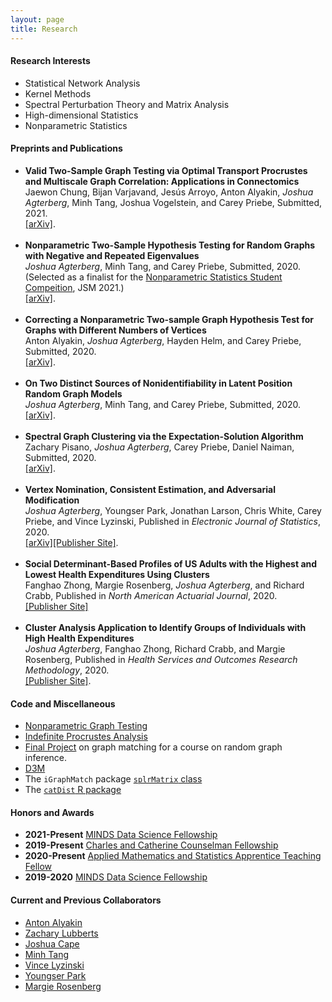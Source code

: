 ```yaml
---
layout: page
title: Research
---
```

<h4>Research Interests</h4>
<ul>
<li>Statistical Network Analysis</li>
<li>Kernel Methods</li>
<li>Spectral Perturbation Theory and Matrix Analysis</li>
<li>High-dimensional Statistics</li>
<li>Nonparametric Statistics</li>
</ul>

<h4>Preprints and Publications</h4>
<ul>
<li><b>Valid Two-Sample Graph Testing via Optimal Transport Procrustes and Multiscale Graph Correlation: Applications in Connectomics</b><br />
Jaewon Chung, Bijan Varjavand, Jesús Arroyo, Anton Alyakin, <i>Joshua Agterberg</i>, Minh Tang, Joshua Vogelstein, and Carey Priebe, Submitted, 2021.
<br />
<a href = "https://arxiv.org/abs/1911.02741">[arXiv]</a>.
</li><br />
<li><b>Nonparametric Two-Sample Hypothesis Testing for Random Graphs with Negative and Repeated Eigenvalues</b> <br />
<i>Joshua Agterberg</i>, Minh Tang, and Carey Priebe, Submitted, 2020.<br />
(Selected as a finalist for the <a href = "https://community.amstat.org/nonparametricstatisticssection/paper-awards">Nonparametric Statistics Student Compeition</a>, JSM 2021.)<br />
<a href = "https://arxiv.org/abs/2012.09828">[arXiv]</a>.
</li><br />
<li><b>Correcting a Nonparametric Two-sample Graph Hypothesis Test for Graphs with Different Numbers of
Vertices</b><br />
Anton Alyakin, <i>Joshua Agterberg</i>, Hayden Helm, and Carey Priebe, Submitted, 2020.<br />
<a href = "https://arxiv.org/abs/2008.09434">[arXiv]</a>.
</li><br />
<li><b>On Two Distinct Sources of Nonidentifiability in Latent Position Random Graph Models</b> <br />
<i>Joshua Agterberg</i>, Minh Tang, and Carey Priebe, Submitted, 2020.<br />
<a href = "https://arxiv.org/abs/2003.14250">[arXiv]</a>.
</li><br />
<li><b>Spectral Graph Clustering via the Expectation-Solution Algorithm</b> <br />
Zachary Pisano, <i>Joshua Agterberg</i>, Carey Priebe, Daniel Naiman, Submitted, 2020.<br />
<a href = "https://arxiv.org/abs/2003.13462">[arXiv]</a>.
</li><br />
<li><b>Vertex Nomination, Consistent Estimation, and Adversarial Modification</b> <br />
<i>Joshua Agterberg</i>, Youngser Park, Jonathan Larson, Chris White, Carey Priebe, and Vince Lyzinski, Published in <i>Electronic Journal  of Statistics</i>, 2020. <br />
<a href="https://arxiv.org/abs/1905.01776">[arXiv]</a><a href="https://doi.org/10.1214/20-EJS1744">[Publisher Site]</a>.
</li><br />
<li><b>Social Determinant-Based Profiles of US Adults  with the Highest and Lowest  Health Expenditures Using Clusters
</b> <br />
Fanghao Zhong, Margie Rosenberg, <i>Joshua Agterberg</i>, and Richard Crabb, Published in <i>North American Actuarial Journal</i>, 2020.<br />
<a href="https://www.tandfonline.com/doi/full/10.1080/10920277.2020.1814819">[Publisher Site]</a>
</li><br />
<li><b>Cluster Analysis Application to Identify Groups of Individuals with High Health Expenditures</b><br />  
<i>Joshua Agterberg</i>, Fanghao Zhong, Richard Crabb, and Margie Rosenberg, Published in <i>Health Services and Outcomes Research Methodology</i>, 2020.<br /> 
<a href="https://link.springer.com/article/10.1007/s10742-020-00214-8">[Publisher Site]</a>.
</li>
</ul>



<h4>Code and Miscellaneous</h4>
<ul>
<li><a href="https://github.com/jagterberg/nonparGraphTesting">Nonparametric Graph Testing</a></li>
<li><a href="../assets/procrustes_simulation.html">Indefinite Procrustes Analysis</a></li>
<li><a href="../assets/final_project.pdf">Final Project</a> on graph matching for a course on random graph inference.</li>
<li><a href="https://github.com/neurodata/primitives-interfaces">D3M</a></li>
<li>The <code>iGraphMatch</code> package <a href="https://github.com/dpmcsuss/iGraphMatch/tree/dev_splr"><code>splrMatrix</code> class</a></li>
<li>The <a href="https://github.com/jagterberg/catDist"><code>catDist</code> R package</a></li>
</ul>

<h4>Honors and Awards</h4>
<ul>
<li><b>2021-Present</b> <a href="https://www.minds.jhu.edu/awards/minds-data-science-fellowships/">MINDS Data Science Fellowship</a></li>
<li><b>2019-Present</b> <a href="https://engineering.jhu.edu/ams/fellowship-information/">Charles and Catherine Counselman Fellowship</a></li>
<li><b>2020-Present</b> <a href="https://engineering.jhu.edu/ams/teaching-fellows-program/">Applied Mathematics and Statistics Apprentice Teaching Fellow</a></li>
<li><b>2019-2020</b> <a href="https://www.minds.jhu.edu/awards/minds-data-science-fellowships/">MINDS Data Science Fellowship</a></li>
</ul>

<h4>Current and Previous Collaborators</h4>
<ul>
<li><a href = "https://alyakin314.github.io/">Anton Alyakin</a></li>
<li><a href = "https://engineering.jhu.edu/ams/faculty/zachary-lubberts/">Zachary Lubberts</a></li>
<li><a href = "https://jcape1.github.io/">Joshua Cape</a></li>
<li><a href = "https://minh-tang.github.io/">Minh Tang</a></li>
<li><a href = "http://people.math.umass.edu/~lyzinski/">Vince Lyzinski</a></li>
<li><a href = "http://www.cis.jhu.edu/~parky/">Youngser Park</a></li>
<li><a href = "https://wsb.wisc.edu/directory/faculty/marjorie-rosenberg">Margie Rosenberg</a></li>
</ul>







